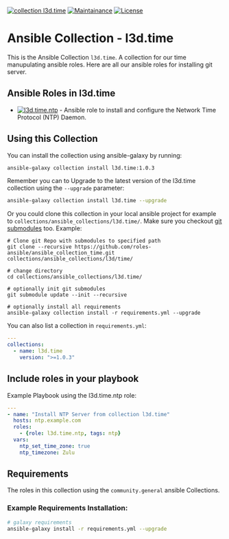 [![collection l3d.time](https://ansible.l3d.space/svg/l3d.time_ansible-collection_collection.svg)](https://galaxy.ansible.com/ui/repo/published/l3d.time/)
[![Maintainance](https://ansible.l3d.space/svg/l3d.time_maintainance_collection.svg)](https://ansible.l3d.space/#l3d.time)
[![License](https://ansible.l3d.space/svg/l3d.time_license_collection.svg)](LICENSE)

 Ansible Collection - l3d.time
============================

This is the Ansible Collection ``l3d.time``. A collection for our time manupulating ansible roles.
Here are all our ansible roles for installing git server.

## Ansible Roles in l3d.time
- [![l3d.time.ntp](https://ansible.l3d.space/svg/l3d.time.ntp_ansible-role.svg)](https://github.com/roles-ansible/ansible_role_ntp.git) - Ansible role to install and configure the Network Time Protocol (NTP) Daemon.

## Using this Collection
You can install the collection using ansible-galaxy by running:
```bash
ansible-galaxy collection install l3d.time:1.0.3
```

Remember you can to Upgrade to the latest version of the l3d.time collection using the ``--upgrade`` parameter:
```bash
ansible-galaxy collection install l3d.time --upgrade
```


Or you could clone this collection in your local ansible project for example to ``collections/ansible_collections/l3d.time/``. Make sure you checkout [git submodules](https://git-scm.com/docs/git-submodule) too. Example:
```
# Clone git Repo with submodules to specified path
git clone --recursive https://github.com/roles-ansible/ansible_collection_time.git collections/ansible_collections/l3d/time/

# change directory
cd collections/ansible_collections/l3d.time/

# optionally init git submodules
git submodule update --init --recursive

# optionally install all requirements
ansible-galaxy collection install -r requirements.yml --upgrade
```

You can also list a collection in ``requirements.yml``:
```yaml
---
collections:
  - name: l3d.time
    version: ">=1.0.3"
```

## Include roles in your playbook
Example Playbook using the l3d.time.ntp role:
```yaml
---
- name: "Install NTP Server from collection l3d.time"
  hosts: ntp.example.com
  roles:
    - {role: l3d.time.ntp, tags: ntp}
  vars:
    ntp_set_time_zone: true
    ntp_timezone: Zulu
```

## Requirements
The roles in this collection using the ``community.general`` ansible Collections.

### Example Requirements Installation:
```bash
# galaxy requirements
ansible-galaxy install -r requirements.yml --upgrade
```
